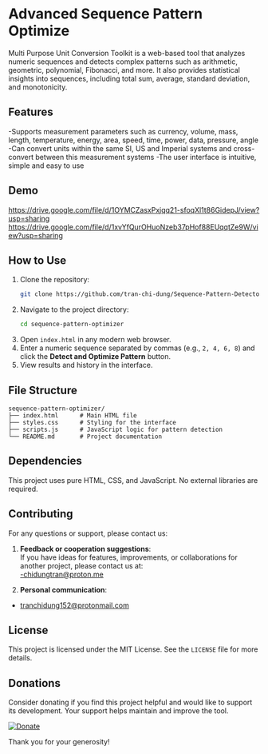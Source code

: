 # Advanced Sequence Pattern Optimize
Multi Purpose Unit Conversion Toolkit is a web-based tool that analyzes numeric sequences and detects complex patterns such as arithmetic, geometric, polynomial, Fibonacci, and more. It also provides statistical insights into sequences, including total sum, average, standard deviation, and monotonicity.

## Features

-Supports measurement parameters such as currency, volume, mass, length, temperature, energy, area, speed, time, power, data, pressure, angle
-Can convert units within the same SI, US and Imperial systems and cross-convert between this measurement systems
-The user interface is intuitive, simple and easy to use

## Demo
https://drive.google.com/file/d/1OYMCZasxPxjqq21-sfoqXl1t86GidepJ/view?usp=sharing 
https://drive.google.com/file/d/1xvYfQurOHuoNzeb37pHof88EUqqtZe9W/view?usp=sharing
## How to Use
1. Clone the repository:
   ```bash
   git clone https://github.com/tran-chi-dung/Sequence-Pattern-Detector.git
   ```
2. Navigate to the project directory:
   ```bash
   cd sequence-pattern-optimizer
   ```
3. Open `index.html` in any modern web browser.
4. Enter a numeric sequence separated by commas (e.g., `2, 4, 6, 8`) and click the **Detect and Optimize Pattern** button.
5. View results and history in the interface.

## File Structure
```
sequence-pattern-optimizer/
├── index.html      # Main HTML file
├── styles.css      # Styling for the interface
├── scripts.js      # JavaScript logic for pattern detection
└── README.md       # Project documentation
```

## Dependencies
This project uses pure HTML, CSS, and JavaScript. No external libraries are required.

## Contributing
For any questions or support, please contact us:

1. **Feedback or cooperation suggestions**:  
   If you have ideas for features, improvements, or collaborations for another project, please contact us at:  
-chidungtran@proton.me

2. **Personal communication**:  
 - tranchidung152@protonmail.com

## License
This project is licensed under the MIT License. See the `LICENSE` file for more details.

## Donations
Consider donating if you find this project helpful and would like to support its development. Your support helps maintain and improve the tool.

[![Donate](https://img.shields.io/badge/Donate-PayPal-blue.svg)](https://www.paypal.com/donate?hosted_button_id=DE7NL3HFQYQ5Y)

Thank you for your generosity!

